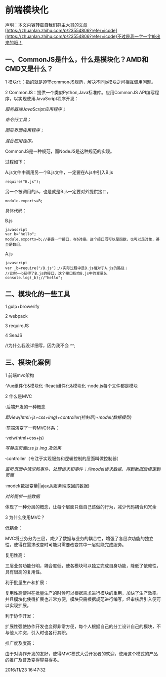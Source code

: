 # 前端模块化 #

声明：本文内容转载自我们群主大哥的文章[https://zhuanlan.zhihu.com/p/23554806?refer=icode](https://zhuanlan.zhihu.com/p/23554806?refer=icode)不过是我一字一字敲出来的哦！

## 一、CommonJS是什么，什么是模块化？AMD和CMD又是什么？ ##

1 模块化：指的就是遵守commonJS规范，解决不同js模块之间相互调用问题。

2 CommonJS：提供一个类似Python,Java标准库。应用CommonJS API编写程序，以实现使用JavaScript程序开发：

*服务器端JavaScript应用程序；*
	
*命令行工具；*
	
*图形界面应用程序；*
	
*混合应用程序。*

CommonJS是一种规范，而NodeJS是这种规范的实现。

过程如下：

A.js文件中调用另一个B.js文件，一定要在A.js中引入B.js

	require("B.js");

另一个被调用的js，也是就是B.js一定要对外提供接口。

	module.exports=B;
	
具体代码：

B.js

	javascript
	var b="hello";
	module.exports=b;//暴露一个接口，与b对接。这个接口既可以是函数，也可以是对象，甚至是数组。

A.js

	javascript
	var _b=require("/B.js");//实际过程中是B.js相对于A.js的路径；
	//此时——b获得了B.js的接口，这个接口指向B.js中的变量b。
	console.log(_b);//"hello";

## 二、模块化的一些工具 ##

1 gulp+browerify

2 webpack

3 requireJS

4 SeaJS

//为什么我没详细写，因为我不会 ^^;

## 三、模块化案例 ## 

1 前端mvc架构

·Vue组件化&模块化
·React组件化&模块化
·node.js每个文件都是模块

2 什么是MVC

·后端开发的一种概念

*即view(html+js+css+img)+controller(控制层)+model(数据模型)*

·前端演变了一套MVC体系：

·veiw(html+css+js)

*写静态页面css js img 及效果*

·controller（专注于实现服务和逻辑控制的层面叫做控制器）

*监听页面中请求和事件，处理请求和事件；向model请求数据，得到数据后绑定到页面*

·model(数据变量||ajax从服务端取回的数据)

*对外提供一些数据*


体现了一种分层的概念，让每个层面只做自己该做的行为，减少代码耦合和冗余

3 为什么使用MVC？

低耦合：

MVC将业务分为三层，减少了数据与业务的耦合性，增强了各层次功能的独立性，使得在需求改变时可能只需要改变其中一层就能完成服务。

复用性高：

三层业务功能分明，耦合度低，使各模块可以独立完成自身功能，降低了依赖性，具有很高的复用性。

利于批量生产和扩展：

复用性高使得在批量生产的时候可以根据需求进行模块的重用，加快了生产效率。并且模块化使得扩展也非常方便，模块只需根据规范进行编写，经审核后引入便可以实现扩展。

利于协作开发：

扩展性强使协作开发也变得非常方便，每个人根据自己的分工设计自己的模块，不与他人冲突，引入时也各行其职。

推广度及度高：

由于对协作开发的友好，使得MVC模式大受开发者的欢迎，使用这个模式的产品的推广及普及变得容易得多。


2016/11/23 16:47:32 










